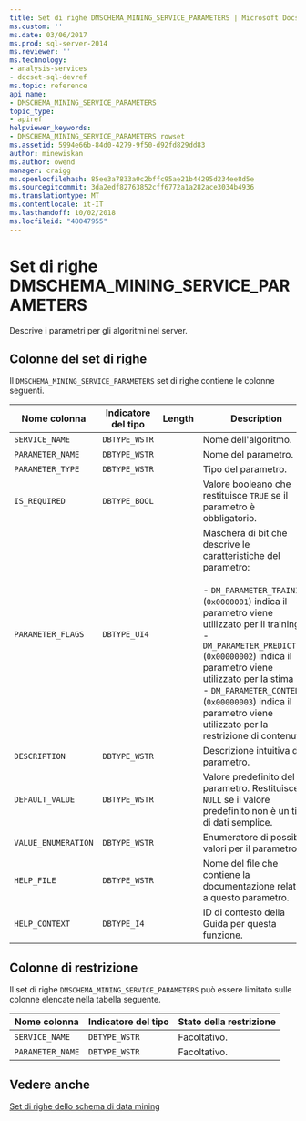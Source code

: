 ```yaml
---
title: Set di righe DMSCHEMA_MINING_SERVICE_PARAMETERS | Microsoft Docs
ms.custom: ''
ms.date: 03/06/2017
ms.prod: sql-server-2014
ms.reviewer: ''
ms.technology:
- analysis-services
- docset-sql-devref
ms.topic: reference
api_name:
- DMSCHEMA_MINING_SERVICE_PARAMETERS
topic_type:
- apiref
helpviewer_keywords:
- DMSCHEMA_MINING_SERVICE_PARAMETERS rowset
ms.assetid: 5994e66b-84d0-4279-9f50-d92fd829dd83
author: minewiskan
ms.author: owend
manager: craigg
ms.openlocfilehash: 85ee3a7833a0c2bffc95ae21b44295d234ee8d5e
ms.sourcegitcommit: 3da2edf82763852cff6772a1a282ace3034b4936
ms.translationtype: MT
ms.contentlocale: it-IT
ms.lasthandoff: 10/02/2018
ms.locfileid: "48047955"
---
```

# <a name="dmschemaminingserviceparameters-rowset"></a>Set di righe DMSCHEMA_MINING_SERVICE_PARAMETERS
  Descrive i parametri per gli algoritmi nel server.  
  
## <a name="rowset-columns"></a>Colonne del set di righe  
 Il `DMSCHEMA_MINING_SERVICE_PARAMETERS` set di righe contiene le colonne seguenti.  
  
|Nome colonna|Indicatore del tipo|Length|Description|  
|-----------------|--------------------|------------|-----------------|  
|`SERVICE_NAME`|`DBTYPE_WSTR`||Nome dell'algoritmo.|  
|`PARAMETER_NAME`|`DBTYPE_WSTR`||Nome del parametro.|  
|`PARAMETER_TYPE`|`DBTYPE_WSTR`||Tipo del parametro.|  
|`IS_REQUIRED`|`DBTYPE_BOOL`||Valore booleano che restituisce `TRUE` se il parametro è obbligatorio.|  
|`PARAMETER_FLAGS`|`DBTYPE_UI4`||Maschera di bit che descrive le caratteristiche del parametro:<br /><br /> -   `DM_PARAMETER_TRAINING` (`0x0000001`) indica il parametro viene utilizzato per il training<br />-   `DM_PARAMETER_PREDICTION` (`0x00000002`) indica il parametro viene utilizzato per la stima<br />-   `DM_PARAMETER_CONTENT` (`0x00000003`) indica il parametro viene utilizzato per la restrizione di contenuto|  
|`DESCRIPTION`|`DBTYPE_WSTR`||Descrizione intuitiva del parametro.|  
|`DEFAULT_VALUE`|`DBTYPE_WSTR`||Valore predefinito del parametro. Restituisce `NULL` se il valore predefinito non è un tipo di dati semplice.|  
|`VALUE_ENUMERATION`|`DBTYPE_WSTR`||Enumeratore di possibili valori per il parametro.|  
|`HELP_FILE`|`DBTYPE_WSTR`||Nome del file che contiene la documentazione relativa a questo parametro.|  
|`HELP_CONTEXT`|`DBTYPE_I4`||ID di contesto della Guida per questa funzione.|  
  
## <a name="restriction-columns"></a>Colonne di restrizione  
 Il set di righe `DMSCHEMA_MINING_SERVICE_PARAMETERS` può essere limitato sulle colonne elencate nella tabella seguente.  
  
|Nome colonna|Indicatore del tipo|Stato della restrizione|  
|-----------------|--------------------|-----------------------|  
|`SERVICE_NAME`|`DBTYPE_WSTR`|Facoltativo.|  
|`PARAMETER_NAME`|`DBTYPE_WSTR`|Facoltativo.|  
  
## <a name="see-also"></a>Vedere anche  
 [Set di righe dello schema di data mining](../../schema-rowsets/data-mining/data-mining-schema-rowsets.md) 
  
  
